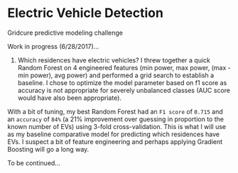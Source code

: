 # Electric Vehicle Detection
Gridcure predictive modeling challenge

Work in progress (6/28/2017)...

1. Which residences have electric vehicles?
I threw together a quick Random Forest on 4 engineered features (min power, max power, (max - min power), avg power) and performed a grid search to establish a baseline. I chose to optimize the model parameter based on f1 score as accuracy is not appropriate for severely unbalanced classes (AUC score would have also been appropriate).

With a bit of tuning, my best Random Forest had an `F1 score` of `0.715` and an `accuracy` of `84%` (a 21% improvement over guessing in proportion to the known number of EVs) using 3-fold cross-validation. This is what I will use as my baseline comparative model for predicting which residences have EVs. I suspect a bit of feature engineering and perhaps applying Gradient Boosting will go a long way.

To be continued...
